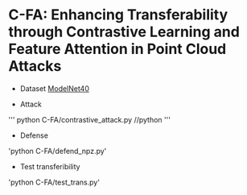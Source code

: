 # C-FA: Enhancing Transferability through Contrastive Learning and Feature Attention in Point Cloud Attacks
- Dataset
[ModelNet40](https://modelnet.cs.princeton.edu/)

- Attack

'''
python C-FA/contrastive_attack.py //python
'''


- Defense

'python C-FA/defend_npz.py'


- Test transferibility

'python C-FA/test_trans.py'

